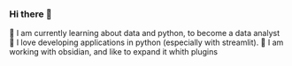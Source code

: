 ### Hi there 👋

<!--
**Anwen11/Anwen11** is a ✨ _special_ ✨ repository because its `README.md` (this file) appears on your GitHub profile.

Here are some ideas to get you started:

- 🔭 I’m currently working on ...
- 🌱 I’m currently learning ...
- 👯 I’m looking to collaborate on ...
- 🤔 I’m looking for help with ...
- 💬 Ask me about ...
- 📫 How to reach me: ...
- 😄 Pronouns: ...
- ⚡ Fun fact: ...
-->

🔭 I am currently learning about data and python, to become a data analyst <br>
🖤 I love developing applications in python (especially with streamlit).
🌱 I am working with obsidian, and like to expand it whith plugins
